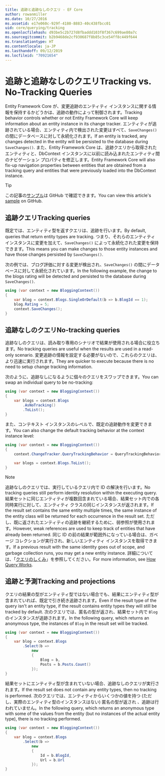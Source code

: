 ```yaml
---
title: 追跡と追跡なしのクエリ - EF Core
author: rowanmiller
ms.date: 10/27/2016
ms.assetid: e17e060c-929f-4180-8883-40c438fbcc01
uid: core/querying/tracking
ms.openlocfilehash: d93be5c2b727d8fbaddd103f8f367c699ae80a7c
ms.sourcegitcommit: b2b9468de2cf930687f8b85c3ce54ff8c449f644
ms.translationtype: HT
ms.contentlocale: ja-JP
ms.lasthandoff: 09/12/2019
ms.locfileid: "70921654"
---
```

# <a name="tracking-vs-no-tracking-queries"></a><span data-ttu-id="c480c-102">追跡と追跡なしのクエリ</span><span class="sxs-lookup"><span data-stu-id="c480c-102">Tracking vs. No-Tracking Queries</span></span>

<span data-ttu-id="c480c-103">Entity Framework Core が、変更追跡のエンティティ インスタンスに関する情報を保持するかどうかは、追跡の動作によって制御されます。</span><span class="sxs-lookup"><span data-stu-id="c480c-103">Tracking behavior controls whether or not Entity Framework Core will keep information about an entity instance in its change tracker.</span></span> <span data-ttu-id="c480c-104">エンティティが追跡されている場合、エンティティ内で検出された変更はすべて、`SaveChanges()` の間にデータベースに対して永続化されます。</span><span class="sxs-lookup"><span data-stu-id="c480c-104">If an entity is tracked, any changes detected in the entity will be persisted to the database during `SaveChanges()`.</span></span> <span data-ttu-id="c480c-105">また、Entity Framework Core は、追跡クエリから取得されたエンティティと、DbContext インスタンスに以前に読み込まれたエンティティ間のナビゲーション プロパティを修正します。</span><span class="sxs-lookup"><span data-stu-id="c480c-105">Entity Framework Core will also fix-up navigation properties between entities that are obtained from a tracking query and entities that were previously loaded into the DbContext instance.</span></span>

> [!TIP]  
> <span data-ttu-id="c480c-106">この記事の[サンプル](https://github.com/aspnet/EntityFramework.Docs/tree/master/samples/core/Querying)は GitHub で確認できます。</span><span class="sxs-lookup"><span data-stu-id="c480c-106">You can view this article's [sample](https://github.com/aspnet/EntityFramework.Docs/tree/master/samples/core/Querying) on GitHub.</span></span>

## <a name="tracking-queries"></a><span data-ttu-id="c480c-107">追跡クエリ</span><span class="sxs-lookup"><span data-stu-id="c480c-107">Tracking queries</span></span>

<span data-ttu-id="c480c-108">既定では、エンティティ型を返すクエリは、追跡を行います。</span><span class="sxs-lookup"><span data-stu-id="c480c-108">By default, queries that return entity types are tracking.</span></span> <span data-ttu-id="c480c-109">つまり、それらのエンティティ インスタンスに変更を加えて、`SaveChanges()` によって永続化された変更を保持できます。</span><span class="sxs-lookup"><span data-stu-id="c480c-109">This means you can make changes to those entity instances and have those changes persisted by `SaveChanges()`.</span></span>

<span data-ttu-id="c480c-110">次の例では、ブログ評価に対する変更が検出され、`SaveChanges()` の間にデータベースに対して永続化されています。</span><span class="sxs-lookup"><span data-stu-id="c480c-110">In the following example, the change to the blogs rating will be detected and persisted to the database during `SaveChanges()`.</span></span>

<!-- [!code-csharp[Main](samples/core/Querying/Tracking/Sample.cs)] -->
``` csharp
using (var context = new BloggingContext())
{
    var blog = context.Blogs.SingleOrDefault(b => b.BlogId == 1);
    blog.Rating = 5;
    context.SaveChanges();
}
```

## <a name="no-tracking-queries"></a><span data-ttu-id="c480c-111">追跡なしのクエリ</span><span class="sxs-lookup"><span data-stu-id="c480c-111">No-tracking queries</span></span>

<span data-ttu-id="c480c-112">追跡なしのクエリは、読み取り専用のシナリオで結果が使用される場合に役立ちます。</span><span class="sxs-lookup"><span data-stu-id="c480c-112">No tracking queries are useful when the results are used in a read-only scenario.</span></span> <span data-ttu-id="c480c-113">変更追跡の情報を設定する必要がないので、これらのクエリは、より迅速に実行されます。</span><span class="sxs-lookup"><span data-stu-id="c480c-113">They are quicker to execute because there is no need to setup change tracking information.</span></span>

<span data-ttu-id="c480c-114">次のように、追跡なしになるように個々のクエリをスワップできます。</span><span class="sxs-lookup"><span data-stu-id="c480c-114">You can swap an individual query to be no-tracking:</span></span>

<!-- [!code-csharp[Main](samples/core/Querying/Tracking/Sample.cs?highlight=4)] -->
``` csharp
using (var context = new BloggingContext())
{
    var blogs = context.Blogs
        .AsNoTracking()
        .ToList();
}
```

<span data-ttu-id="c480c-115">また、コンテキスト インスタンスのレベルで、既定の追跡動作を変更できます。</span><span class="sxs-lookup"><span data-stu-id="c480c-115">You can also change the default tracking behavior at the context instance level:</span></span>

<!-- [!code-csharp[Main](samples/core/Querying/Tracking/Sample.cs?highlight=3)] -->
``` csharp
using (var context = new BloggingContext())
{
    context.ChangeTracker.QueryTrackingBehavior = QueryTrackingBehavior.NoTracking;

    var blogs = context.Blogs.ToList();
}
```

> [!NOTE]  
> <span data-ttu-id="c480c-116">追跡なしのクエリでは、実行しているクエリ内で ID の解決を行います。</span><span class="sxs-lookup"><span data-stu-id="c480c-116">No tracking queries still perform identity resolution within the executing query.</span></span> <span data-ttu-id="c480c-117">結果セットに同じエンティティが複数回含まれている場合、結果セット内での各同時実行に対して、エンティティ クラスの同じインスタンスが返されます。</span><span class="sxs-lookup"><span data-stu-id="c480c-117">If the result set contains the same entity multiple times, the same instance of the entity class will be returned for each occurrence in the result set.</span></span> <span data-ttu-id="c480c-118">ただし、既に返されたエンティティの追跡を継続するために、弱参照が使用されます。</span><span class="sxs-lookup"><span data-stu-id="c480c-118">However, weak references are used to keep track of entities that have already been returned.</span></span> <span data-ttu-id="c480c-119">同じ ID の前の結果が範囲外になっている場合は、ガベージ コレクションが実行され、新しいエンティティ インスタンスを取得できます。</span><span class="sxs-lookup"><span data-stu-id="c480c-119">If a previous result with the same identity goes out of scope, and garbage collection runs, you may get a new entity instance.</span></span> <span data-ttu-id="c480c-120">詳細については、「[クエリのしくみ](overview.md)」を参照してください。</span><span class="sxs-lookup"><span data-stu-id="c480c-120">For more information, see [How Query Works](overview.md).</span></span>

## <a name="tracking-and-projections"></a><span data-ttu-id="c480c-121">追跡と予測</span><span class="sxs-lookup"><span data-stu-id="c480c-121">Tracking and projections</span></span>

<span data-ttu-id="c480c-122">クエリの結果の型がエンティティ型ではない場合でも、結果にエンティティ型が含まれていれば、既定で引き続き追跡されます。</span><span class="sxs-lookup"><span data-stu-id="c480c-122">Even if the result type of the query isn't an entity type, if the result contains entity types they will still be tracked by default.</span></span> <span data-ttu-id="c480c-123">次のクエリでは、匿名の型が返され、結果セット内で `Blog` のインスタンスが追跡されます。</span><span class="sxs-lookup"><span data-stu-id="c480c-123">In the following query, which returns an anonymous type, the instances of `Blog` in the result set will be tracked.</span></span>

<!-- [!code-csharp[Main](samples/core/Querying/Tracking/Sample.cs?highlight=7)] -->
``` csharp
using (var context = new BloggingContext())
{
    var blog = context.Blogs
        .Select(b =>
            new
            {
                Blog = b,
                Posts = b.Posts.Count()
            });
}
```

<span data-ttu-id="c480c-124">結果セットにエンティティ型が含まれていない場合、追跡なしのクエリが実行されます。</span><span class="sxs-lookup"><span data-stu-id="c480c-124">If the result set does not contain any entity types, then no tracking is performed.</span></span> <span data-ttu-id="c480c-125">次のクエリでは、エンティティからいくつかの値を持つ (ただし、実際のエンティティ型のインスタンスはない) 匿名の型が返され 、追跡は行われていません。</span><span class="sxs-lookup"><span data-stu-id="c480c-125">In the following query, which returns an anonymous type with some of the values from the entity (but no instances of the actual entity type), there is no tracking performed.</span></span>

<!-- [!code-csharp[Main](samples/core/Querying/Tracking/Sample.cs)] -->
``` csharp
using (var context = new BloggingContext())
{
    var blog = context.Blogs
        .Select(b =>
            new
            {
                Id = b.BlogId,
                Url = b.Url
            });
}
```
